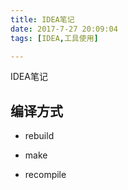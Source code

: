 ```yaml
---
title: IDEA笔记
date: 2017-7-27 20:09:04
tags: [IDEA,工具使用]

---
```

IDEA笔记

## 编译方式
- rebuild

- make
- recompile